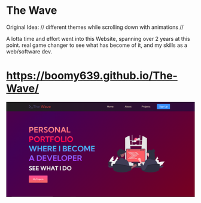 #  The Wave #

Original Idea:
// different themes while scrolling down with animations //

A lotta time and effort went into this Website, spanning over 2 years at this point.
real game changer to see what has become of it, and my skills as a web/software dev.

# https://boomy639.github.io/The-Wave/ #

![Website Currently!](website.png)

